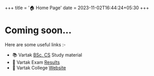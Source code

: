 +++
title = '🏠 Home Page'
date = 2023-11-02T16:44:24+05:30
+++
# Coming soon...

Here are some useful links :-
- 📚  Vartak [BSc. CS](https://drive.google.com/drive/folders/1uIVSglL-xTCZDKztrwjtgEzQL9yrF2QH?usp=sharing) Study material
- 📝  Vartak Exam [Results](results)
- 🏫  Vartak College [Website](https://avc.ac.in)
